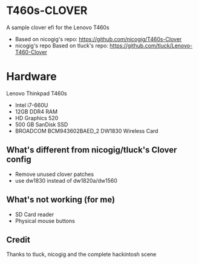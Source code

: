 # T460s-CLOVER
A sample clover efi for the Lenovo T460s
- Based on nicogig's repo: https://github.com/nicogig/T460s-Clover
- nicogig's repo Based on tluck's repo: https://github.com/tluck/Lenovo-T460-Clover

# Hardware
Lenovo Thinkpad T460s
- Intel i7-660U
- 12GB DDR4 RAM
- HD Graphics 520
- 500 GB SanDisk SSD
- BROADCOM BCM943602BAED_2 DW1830 Wireless Card

## What's different from nicogig/tluck's Clover config
- Remove unused clover patches
- use dw1830 instead of dw1820a/dw1560

## What's not working (for me)
- SD Card reader
- Physical mouse buttons

## Credit
Thanks to tluck, nicogig and the complete hackintosh scene
